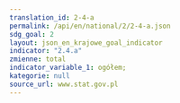 ```yaml
---
translation_id: 2-4-a
permalink: /api/en/national/2/2-4-a.json
sdg_goal: 2
layout: json_en_krajowe_goal_indicator
indicator: "2.4.a"
zmienne: total
indicator_variable_1: ogółem;
kategorie: null
source_url: www.stat.gov.pl
---
```

